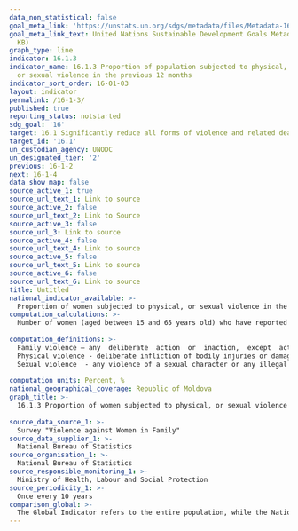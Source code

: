 ```yaml
---
data_non_statistical: false
goal_meta_link: 'https://unstats.un.org/sdgs/metadata/files/Metadata-16-01-03.pdf '
goal_meta_link_text: United Nations Sustainable Development Goals Metadata (PDF 217
  KB)
graph_type: line
indicator: 16.1.3
indicator_name: 16.1.3 Proportion of population subjected to physical, psychological
  or sexual violence in the previous 12 months
indicator_sort_order: 16-01-03
layout: indicator
permalink: /16-1-3/
published: true
reporting_status: notstarted
sdg_goal: '16'
target: 16.1 Significantly reduce all forms of violence and related death rates everywhere
target_id: '16.1'
un_custodian_agency: UNODC
un_designated_tier: '2'
previous: 16-1-2
next: 16-1-4
data_show_map: false
source_active_1: true
source_url_text_1: Link to source
source_active_2: false
source_url_text_2: Link to Source
source_active_3: false
source_url_3: Link to source
source_active_4: false
source_url_text_4: Link to source
source_active_5: false
source_url_text_5: Link to source
source_active_6: false
source_url_text_6: Link to source
title: Untitled
national_indicator_available: >-
  Proportion of women subjected to physical, or sexual violence in the previous 12 months
computation_calculations: >-
  Number of women (aged between 15 and 65 years old) who have reported at least one case of physical or sexual case (from their partner/husband or other persons) over the last 12 months before the reported period out of the total number of women (aged between 15 and 65 years old), multiplied by 100.<br> 
  
computation_definitions: >-
  Family violence – any  deliberate  action  or  inaction,  except  actions taken  in  self-defence  or  in defence  of  other  persons,  whether  physical  or  verbal,  that  is  manifested  through  physical,  sexual, psychological, spiritual or economic abuse or by causing material or moral damage, committed by a  family  member  against  other  family  members,  including  against  minors,  or  against  common  or personal property.<br> 
  Physical violence - deliberate infliction of bodily injuries or damage to health by hitting, pushing, tossing, pulling  by  the  hair,  stinging,  cutting,  burning,  strangling,  biting,  in  any  form  and  of  any intensity; by poisoning, intoxicating, or other similar actions;<br> 
  Sexual violence  - any violence of a sexual character or any illegal sexual conduct within the family or   within   other   interpersonal   relationships,   such   as   marital   rape;   prohibiting   the   use   of contraception; sexual harassment; any unwanted, imposed sexual conduct; forced prostitution; any illegal  sexual  conduct  with  a  minor  family  member, including  fondling,  kissing,  setting  the  child into poses or other unwanted touching with sexual connotations; or other similar actions. (art. 2 of the Law No. 45 dated 01.03.2007 on Preventing and Combating Family Violence)<br> 
      
computation_units: Percent, %
national_geographical_coverage: Republic of Moldova
graph_title: >-
  16.1.3 Proportion of women subjected to physical, or sexual violence in the previous 12 months <br> 
  
source_data_source_1: >-
  Survey "Violence against Women in Family" 
source_data_supplier_1: >-
  National Bureau of Statistics
source_organisation_1: >-
  National Bureau of Statistics
source_responsible_monitoring_1: >-
  Ministry of Health, Labour and Social Protection
source_periodicity_1: >-
  Once every 10 years
comparison_global: >-
  The Global Indicator refers to the entire population, while the National Indicator refers only to women.
---
```

